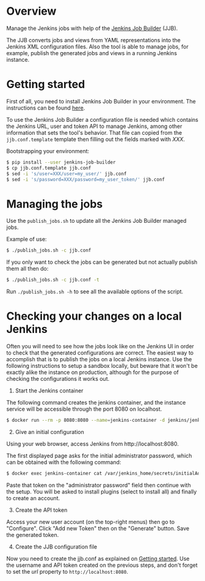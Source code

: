# Overview

Manage the Jenkins jobs with help of the [Jenkins Job Builder](https://docs.openstack.org/infra/jenkins-job-builder) (JJB).

The JJB converts jobs and views from YAML representations into the Jenkins XML
configuration files. Also the tool is able to manage jobs, for example, publish
the generated jobs and views in a running Jenkins instance.

# Getting started

First of all, you need to install Jenkins Job Builder in your environment. The
instructions can be found [here](https://docs.openstack.org/infra/jenkins-job-builder/installation.html).

To use the Jenkins Job Builder a configuration file is needed which contains
the Jenkins URL, user and token API to manage Jenkins, among other information
that sets the tool's behavior. That file can copied from the `jjb.conf.template`
template then filling out the fields marked with *XXX*.

Bootstrapping your environment:
```bash
$ pip install --user jenkins-job-builder
$ cp jjb.conf.template jjb.conf
$ sed -i 's/user=XXX/user=my_user/' jjb.conf
$ sed -i 's/password=XXX/password=my_user_token/' jjb.conf
```

# Managing the jobs

Use the `publish_jobs.sh` to update all the Jenkins Job Builder managed jobs.

Example of use:
```bash
$ ./publish_jobs.sh -c jjb.conf
```

If you only want to check the jobs can be generated but not actually publish
them all then do:
```bash
$ ./publish_jobs.sh -c jjb.conf -t
```

Run `./publish_jobs.sh -h` to see all the available options of the script.

# Checking your changes on a local Jenkins

Often you will need to see how the jobs look like on the Jenkins UI in order
to check that the generated configurations are correct. The easiest way to
accomplish that is to publish the jobs on a local Jenkins instance. Use the
following instructions to setup a sandbox locally, but beware that it won't be
exactly alike the instance on production, although for the purpose of checking
the configurations it works out.

 1. Start the Jenkins container

The following command creates the jenkins container, and the instance service
will be accessible through the port 8080 on localhost.

```bash
$ docker run --rm -p 8080:8080 --name=jenkins-container -d jenkins/jenkins
```

 2. Give an initial configuration

Using your web browser, access Jenkins from http://localhost:8080.

The first displayed page asks for the initial administrator password, which can
be obtained with the following command:

```bash
$ docker exec jenkins-container cat /var/jenkins_home/secrets/initialAdminPassword
```

Paste that token on the "administrator password" field then continue with the
setup. You will be asked to install plugins (select to install all) and finally
to create an account.

 3. Create the API token

Access your new user account (on the top-right menus) then go to "Configure".
Click "Add new Token" then on the "Generate" button. Save the generated token.

 4. Create the JJB configuration file

Now you need to create the jjb.conf as explained on [Getting started](#Getting-started). Use
the username and API token created on the previous steps, and don't forget to set
the *url* property to `http://localhost:8080`.
